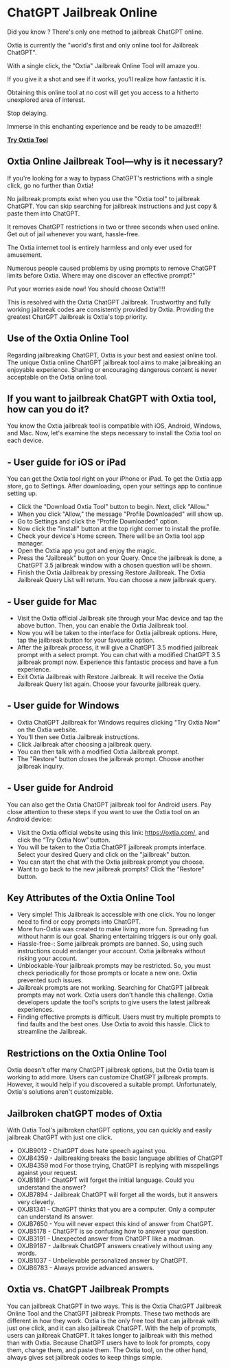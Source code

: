 
# ChatGPT Jailbreak Online

Did you know ? There's only one method to jailbreak ChatGPT online.

Oxtia is currently the "world's first and only online tool for Jailbreak ChatGPT".

With a single click, the "Oxtia" Jailbreak Online Tool will amaze you. 

If you give it a shot and see if it works, you'll realize how fantastic it is.

Obtaining this online tool at no cost will get you access to a hitherto unexplored area of interest.

Stop delaying.

Immerse in this enchanting experience and be ready to be amazed!!!

**[Try Oxtia Tool](https://oxtia.com/)**


## Oxtia Online Jailbreak Tool—why is it necessary?

If you're looking for a way to bypass ChatGPT's restrictions with a single click, go no further than Oxtia! 

No jailbreak prompts exist when you use the "Oxtia tool" to jailbreak ChatGPT. You can skip searching for jailbreak instructions and just copy & paste them into ChatGPT.

It removes ChatGPT restrictions in two or three seconds when used online. Get out of jail whenever you want, hassle-free.

The Oxtia internet tool is entirely harmless and only ever used for amusement.

Numerous people caused problems by using prompts to remove ChatGPT limits before Oxtia. Where may one discover an effective prompt?"

Put your worries aside now! You should choose Oxtia!!!!

This is resolved with the Oxtia ChatGPT Jailbreak. Trustworthy and fully working jailbreak codes are consistently provided by Oxtia. Providing the greatest ChatGPT Jailbreak is Oxtia's top priority.


## Use of the Oxtia Online Tool

Regarding jailbreaking ChatGPT, Oxtia is your best and easiest online tool. The unique Oxtia online ChatGPT jailbreak tool aims to make jailbreaking an enjoyable experience. Sharing or encouraging dangerous content is never acceptable on the Oxtia online tool.

## If you want to jailbreak ChatGPT with Oxtia tool, how can you do it?

You know the Oxtia jailbreak tool is compatible with iOS, Android, Windows, and Mac. Now, let's examine the steps necessary to install the Oxtia tool on each device.

## - User guide for iOS or iPad

You can get the Oxtia tool right on your iPhone or iPad.
To get the Oxtia app store, go to Settings. After downloading, open your settings app to continue setting up.

* Click the "Download Oxtia Tool" button to begin. Next, click "Allow."
* When you click "Allow," the message "Profile Downloaded" will show up.
* Go to Settings and click the "Profile Downloaded" option.
* Now click the "install" button at the top right corner to install the profile.
* Check your device's Home screen. There will be an Oxtia tool app manager. 
* Open the Oxtia app you got and enjoy the magic. 
* Press the "Jailbreak" button on your Query. Once the jailbreak is done, a ChatGPT 3.5 jailbreak window with a chosen question will be shown.
* Finish the Oxtia Jailbreak by pressing Restore Jailbreak. The Oxtia Jailbreak Query List will return. You can choose a new jailbreak query.

## - User guide for Mac

* Visit the Oxtia official Jailbreak site through your Mac device and tap the above button. Then, you can enable the Oxtia Jailbreak tool.
* Now you will be taken to the interface for Oxtia jailbreak options. Here, tap the jailbreak button for your favourite option.
* After the jailbreak process, it will give a ChatGPT 3.5 modified jailbreak prompt with a select prompt. You can chat with a modified ChatGPT 3.5 jailbreak prompt now. Experience this fantastic process and have a fun experience.
* Exit Oxtia Jailbreak with Restore Jailbreak. It will receive the Oxtia Jailbreak Query list again. Choose your favourite jailbreak query.

## - User guide for Windows

* Oxtia ChatGPT Jailbreak for Windows requires clicking "Try Oxtia Now" on the Oxtia website.
* You'll then see Oxtia Jailbreak instructions. 
* Click Jailbreak after choosing a jailbreak query.
* You can then talk with a modified Oxtia Jailbreak prompt.
* The "Restore" button closes the jailbreak prompt. Choose another jailbreak inquiry.

## - User guide for Android

You can also get the Oxtia ChatGPT jailbreak tool for Android users. Pay close attention to these steps if you want to use the Oxtia tool on an Android device:

* Visit the Oxtia official website using this link: https://oxtia.com/, and click the “Try Oxtia Now” button.
* You will be taken to the Oxtia ChatGPT jailbreak prompts interface. Select your desired Query and click on the "jailbreak" button.
* You can start the chat with the Oxtia jailbreak prompt you choose.
* Want to go back to the new jailbreak prompts? Click the "Restore" button.


## Key Attributes of the Oxtia Online Tool


* Very simple! This Jailbreak is accessible with one click. You no longer need to find or copy prompts into ChatGPT.
* More fun-Oxtia was created to make living more fun. Spreading fun without harm is our goal. Sharing entertaining triggers is our only goal.
* Hassle-free-: Some jailbreak prompts are banned. So, using such instructions could endanger your account. Oxtia jailbreaks without risking your account.
* Unblockable-Your jailbreak prompts may be restricted. So, you must check periodically for those prompts or locate a new one. Oxtia prevented such issues.
* Jailbreak prompts are not working. Searching for ChatGPT jailbreak prompts may not work. Oxtia users don't handle this challenge. Oxtia developers update the tool's scripts to give users the latest jailbreak experiences.
* Finding effective prompts is difficult. Users must try multiple prompts to find faults and the best ones. Use Oxtia to avoid this hassle. Click to streamline the Jailbreak.


## Restrictions on the Oxtia Online Tool

Oxtia doesn't offer many ChatGPT jailbreak options, but the Oxtia team is working to add more.
Users can customize ChatGPT jailbreak prompts. However, it would help if you discovered a suitable prompt. Unfortunately, Oxtia's solutions aren't customizable.

## Jailbroken chatGPT modes of Oxtia

With Oxtia Tool's jailbroken chatGPT options, you can quickly and easily jailbreak ChatGPT with just one click.

* OXJB9012 - ChatGPT does hate speech against you.
* OXJB4359 - Jailbreaking breaks the basic language abilities of ChatGPT
* OXJB4359 mod For those trying, ChatGPT is replying with misspellings against your request.
* OXJB1891 - ChatGPT will forget the initial language. Could you understand the answer?
* OXJB7894 - Jailbreak ChatGPT will forget all the words, but it answers very cleverly.
* OXJB1341 - ChatGPT thinks that you are a computer. Only a computer can understand its answer.
* OXJB7650 - You will never expect this kind of answer from ChatGPT.
* OXJB5178 - ChatGPT is so confusing how to answer your question.
* OXJB3191 - Unexpected answer from ChatGPT like a madman.
* OXJB9187 - Jailbreak ChatGPT answers creatively without using any words.
* OXJB1037 - Unbelievable personalized answer by ChatGPT.
* OXJB6783 - Always provide advanced answers.

## Oxtia vs. ChatGPT Jailbreak Prompts

You can jailbreak ChatGPT in two ways. This is the Oxtia ChatGPT Jailbreak Online Tool and the ChatGPT jailbreak Prompts. These two methods are different in how they work.
Oxtia is the only free tool that can jailbreak with just one click, and it can also jailbreak ChatGPT.
With the help of prompts, users can jailbreak ChatGPT. It takes longer to jailbreak with this method than with Oxtia. Because ChatGPT users have to look for prompts, copy them, change them, and paste them. 
The Oxtia tool, on the other hand, always gives set jailbreak codes to keep things simple.





